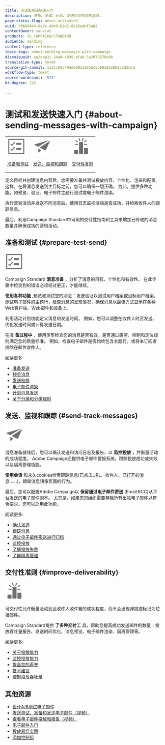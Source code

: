 ```yaml
---
title: 测试和发送快速入门
description: 准备、测试、计划、发送和监视您的消息。
page-status-flag: never-activated
uuid: 58666444-6e7c-4049-b2d2-8b26eabf5a82
contentOwner: sauviat
products: SG_CAMPAIGN/STANDARD
audience: sending
content-type: reference
topic-tags: about-sending-messages-with-campaign
discoiquuid: ae2eba1c-24ad-4839-afa9-5a2975570d9b
translation-type: tm+mt
source-git-commit: 1321c84c49de6d9a318bbc5bb8a0e28b332d2b5d
workflow-type: tm+mt
source-wordcount: '573'
ht-degree: 12%

---
```



# 测试和发送快速入门 {#about-sending-messages-with-campaign}

<table>
<tr>
<td><img src="assets/do-not-localize/icon_prepare.svg" width="60px"><p><a href="#prepare-test-send">准备和测试</a></p></td>
<td><img src="assets/do-not-localize/icon_send.svg" width="60px"><p><a href="#send-track-messages">发送、监视和跟踪</a></p></td>
<td><img src="assets/do-not-localize/icon_deliverability.svg" width="60px"><p><a href="#improve-deliverability">交付性准则</a></p></td></tr>
</table>

定义目标并创建消息内容后，您需要准备并测试投放内容、个性化、渲染和配置。 这样，在将消息发送到主目标之前，您可以确保一切正确。 为此，提供多种功能，如预览、验证、电子邮件主题行测试或电子邮件渲染。

执行营销活动并发送不同消息后，使用日志监视活动是否成功，并检索收件人的跟踪信息。

最后，利用Campaign Standard中可用的交付性指南和工具来增加已传递的消息数量并确保成功的营销活动。

## 准备和测试 {#prepare-test-send}

<img src="assets/do-not-localize/icon_prepare.svg" width="60px">

Campaign Standard **消息准备** ，分析了消息的目标、个性化和有效性。 在此步骤中检测到的错误必须经过更正，才能继续。

**使用各种功能** ,预览和测试您的消息：发送验证以测试用户档案或目标用户档案，测试电子邮件的主题行，检查消息的呈现情况，确保消息以最佳方式显示在各种Web客户端、Web邮件和设备上。

利用活动计划功能定义消息的发送时间。 例如，您可以调整在收件人时区发送、优化发送时间或计算发送日期。

在准 **备过程中** ，使用类型检查您的消息是否有效，是否通过疲劳、控制和定位规则满足您的质量标准。 例如，检查电子邮件是否始终包含主题行，或将未订阅者排除在邮件收件人。

阅读更多:

* [准备发送](../../sending/using/preparing-the-send.md)
* [预览消息](../../sending/using/previewing-messages.md)
* [发送校样](../../sending/using/sending-proofs.md)
* [电子邮件渲染](../../sending/using/email-rendering.md)
* [计划消息发送](../../sending/using/about-scheduling-messages.md)
* [关于分类和分类规则](../../sending/using/about-typology-rules.md)

## 发送、监视和跟踪 {#send-track-messages}

<img src="assets/do-not-localize/icon_send.svg"  width="60px">

消息准备就绪后，您可以确认发送和访问日志及报告，以 **监控投放** ，并衡量活动的成功程度。 Adobe Campaign还提供电子邮件警报系统，跟踪投放成功或失败以及隔离管理功能。

**使用会话** 和永久cookies检索跟踪信息(已点击URL、收件人、已打开的消息……)，跟踪消息镜像页面的行为。

最后，您可以配置Adobe Campaign以 **保留通过电子邮件密送** (Email BCC)从平台发送的电子邮件副本。 尤其是，如果您的组织需要存档所有出站电子邮件以符合要求，您可以启用此功能。

阅读更多:

* [确认发送](../../sending/using/confirming-the-send.md)
* [跟踪消息](../../sending/using/tracking-messages.md)
* [通过电子邮件密送进行归档](../../sending/using/archiving.md)
* [监控投放](../../sending/using/monitoring-a-delivery.md)
* [了解投放失败](../../sending/using/understanding-delivery-failures.md)
* [了解隔离管理](../../sending/using/understanding-quarantine-management.md)

## 交付性准则 {#improve-deliverability}

<img src="assets/do-not-localize/icon_deliverability.svg"  width="60px">

可交付性允许衡量活动到达收件人收件箱的成功程度，而不会出现弹跳或标记为垃圾邮件。

Campaign Standard提供 **了多种交付工** 具，帮助您提高成功发送邮件的数量：投放吞吐量报告、发送时间优化、消息预览、电子邮件渲染、隔离管理等。

阅读更多:

* [关于投放能力](../../sending/using/about-deliverability.md)
* [监控投放能力](../../sending/using/monitor-deliverability.md)
* [提高您的声誉](../../sending/using/improving-reputation.md)
* [技术建议](../../sending/using/technical-recommendations.md)
* [控制投放吞吐量](../../reporting/using/delivery-throughput.md)

## 其他资源

* [设计A/B测试电子邮件](../../channels/using/designing-an-a-b-test-email.md)
* [发送测试、准备和发送电子邮件（视频）](https://docs.adobe.com/content/help/en/campaign-standard-learn/tutorials/communication-channels/email/sending-test-preparing-sending-email.html)
* [查看电子邮件投放和报告（视频）](https://docs.adobe.com/content/help/en/campaign-standard-learn/tutorials/communication-channels/email/reviewing-personalized-email-delivery-and-reports.html)
* [电子邮件入门](https://helpx.adobe.com/cn/campaign/kb/acs-get-started-with-emails.html)
* [投放最佳实践](../../sending/using/delivery-best-practices.md)
* [添加控制组](../../sending/using/control-group.md)
